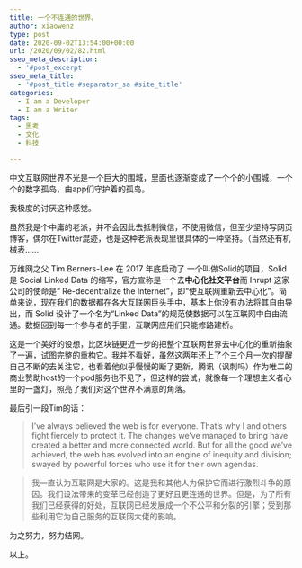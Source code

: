 ```yaml
---
title: 一个不连通的世界。
author: xiaowenz
type: post
date: 2020-09-02T13:54:00+00:00
url: /2020/09/02/82.html
sseo_meta_description:
  - '#post_excerpt'
sseo_meta_title:
  - '#post_title #separator_sa #site_title'
categories:
  - I am a Developer
  - I am a Writer
tags:
  - 思考
  - 文化
  - 科技

---
```


中文互联网世界不光是一个巨大的围城，里面也逐渐变成了一个个的小围城，一个个的数字孤岛，由app们守护着的孤岛。

我极度的讨厌这种感觉。

虽然我是个中庸的老派，并不会因此去抵制微信，不使用微信，但至少坚持写网页博客，偶尔在Twitter混迹，也是这种老派表现里很具体的一种坚持。（当然还有机械表……

万维网之父 Tim Berners-Lee 在 2017 年底启动了&nbsp;一个叫做Solid的项目，Solid 是 Social Linked Data 的缩写，官方宣称是一个去**中心化社交平台**而 Inrupt 这家公司的使命是“ Re-decentralize the Internet”，即“使互联网重新去中心化”。简单来说，现在我们的数据都在各大互联网巨头手中，基本上你没有办法将其自由导出，而 Solid 设计了一个名为“Linked Data”的规范使数据可以在互联网中自由流通。数据回到每一个参与者的手里，互联网应用们只能修路建桥。

这是一个美好的设想，比区块链更近一步的把整个互联网世界去中心化的重新抽象了一遍，试图完整的重构它。我并不看好，虽然这两年还上了个三个月一次的提醒自己不断的去关注它，也看着他似乎慢慢的断了更新，腾讯（讽刺吗）作为唯二的商业赞助host的一个pod服务也不见了，但这样的尝试，就像每一个理想主义者心里的一盏灯，照亮了我们对这个世界不满意的角落。

最后引一段Tim的话：

> I’ve always believed the web is for everyone. That&#8217;s why I and others fight fiercely to protect it. The changes we’ve managed to bring have created a better and more connected world. But for all the good we’ve achieved, the web has evolved into an engine of inequity and division; swayed by powerful forces who use it for their own agendas.

> 我一直认为互联网是大家的。这是我和其他人为保护它而进行激烈斗争的原因。我们设法带来的变革已经创造了更好且更连通的世界。但是，为了所有我们已经获得的好处，互联网已经发展成一个不公平和分裂的引擎；受到那些利用它为自己服务的互联网大佬的影响。


为之努力，努力结网。

以上。